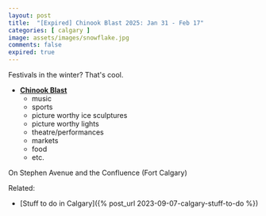 ```yaml
---
layout: post
title:  "[Expired] Chinook Blast 2025: Jan 31 - Feb 17"
categories: [ calgary ]
image: assets/images/snowflake.jpg
comments: false
expired: true
---
```


Festivals in the winter?  That's cool.

- **[Chinook Blast](https://www.chinookblast.ca/)**
    - music
    - sports
    - picture worthy ice sculptures
    - picture worthy lights
    - theatre/performances
    - markets
    - food
    - etc.


On Stephen Avenue and the Confluence (Fort Calgary)

Related:
- [Stuff to do in Calgary]({% post_url 2023-09-07-calgary-stuff-to-do %})
